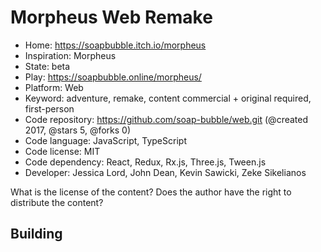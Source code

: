 # Morpheus Web Remake

- Home: https://soapbubble.itch.io/morpheus
- Inspiration: Morpheus
- State: beta
- Play: https://soapbubble.online/morpheus/
- Platform: Web
- Keyword: adventure, remake, content commercial + original required, first-person
- Code repository: https://github.com/soap-bubble/web.git (@created 2017, @stars 5, @forks 0)
- Code language: JavaScript, TypeScript
- Code license: MIT
- Code dependency: React, Redux, Rx.js, Three.js, Tween.js
- Developer: Jessica Lord, John Dean, Kevin Sawicki, Zeke Sikelianos

What is the license of the content? Does the author have the right to distribute the content?

## Building
